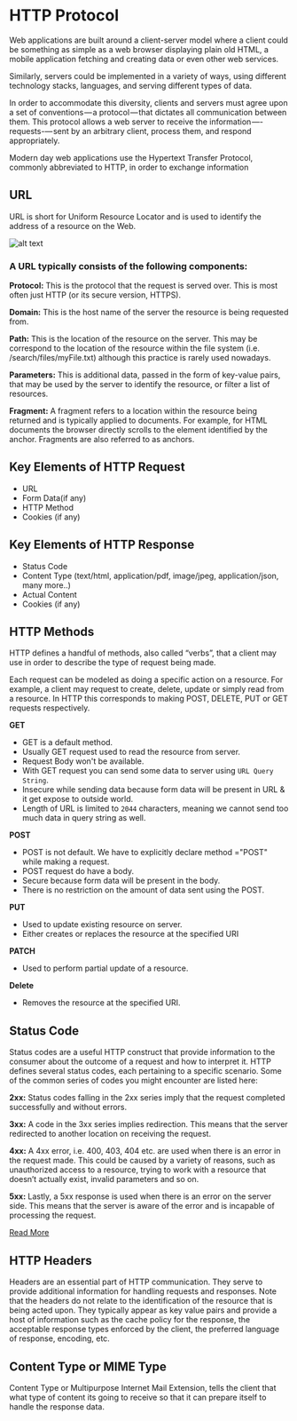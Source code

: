 # HTTP Protocol

Web applications are built around a client-server model where a client could be something as simple as a web browser displaying plain old HTML, a mobile application fetching and creating data or even other web services.


Similarly, servers could be implemented in a variety of ways, using different technology stacks, languages, and serving different types of data.

In order to accommodate this diversity, clients and servers must agree upon a set of conventions — a protocol — that dictates all communication between them. This protocol allows a web server to receive the information —-requests-— sent by an arbitrary client, process them, and respond appropriately.

Modern day web applications use the Hypertext Transfer Protocol, commonly abbreviated to HTTP, in order to exchange information

## URL

URL is short for Uniform Resource Locator and is used to identify the address of a resource on the Web.

![alt text](https://cdn.jsdelivr.net/gh/findashu/thruskills-mean@master/node/core/http-module/http-protocol/images/url.png "url image")

### A URL typically consists of the following components: 

**Protocol:** This is the protocol that the request is served over. This is most often just HTTP (or its secure version, HTTPS).

**Domain:** This is the host name of the server the resource is being requested from.

**Path:** This is the location of the resource on the server. This may be correspond to the location of the resource within the file system (i.e. /search/files/myFile.txt) although this practice is rarely used nowadays.

**Parameters:** This is additional data, passed in the form of key-value pairs, that may be used by the server to identify the resource, or filter a list of resources.

**Fragment:**  A fragment refers to a location within the resource being returned and is typically applied to documents. For example, for HTML documents the browser directly scrolls to the element identified by the anchor. Fragments are also referred to as anchors.

## Key Elements of HTTP Request 

* URL
* Form Data(if any)
* HTTP Method
* Cookies (if any)

## Key Elements of HTTP Response

* Status Code
* Content Type (text/html, application/pdf, image/jpeg, application/json, many more..)
* Actual Content
* Cookies (if any)


## HTTP Methods

HTTP defines a handful of methods, also called “verbs”, that a client may use in order to describe the type of request being made.

Each request can be modeled as doing a specific action on a resource. For example, a client may request to create, delete, update or simply read from a resource. In HTTP this corresponds to making POST, DELETE, PUT or GET requests respectively.

**GET**

* GET is a default method.
* Usually GET request used to read the resource from server.
* Request Body won't be available.
* With GET request you can send some data to server using `URL Query String`.
* Insecure while sending data because form data will be present in URL & it get expose to outside world.
* Length of URL is limited to `2044` characters, meaning we cannot send too much data in query string as well.

**POST**

* POST is not default. We have to explicitly declare method ="POST" while making a request.
* POST request do have a body.
* Secure because form data will be present in the body.
* There is no restriction on the amount of data sent using the POST.

**PUT**

* Used to update existing resource on server.
* Either creates or replaces the resource at the specified URI


**PATCH**

* Used to perform partial update of a resource.

**Delete**

* Removes the resource at the specified URI.


## Status Code

Status codes are a useful HTTP construct that provide information to the consumer about the outcome of a request and how to interpret it.
HTTP defines several status codes, each pertaining to a specific scenario. Some of the common series of codes you might encounter are listed here:

**2xx:** Status codes falling in the 2xx series imply that the request completed successfully and without errors.

**3xx:** A code in the 3xx series implies redirection. This means that the server redirected to another location on receiving the request.

**4xx:** A 4xx error, i.e. 400, 403, 404 etc. are used when there is an error in the request made. This could be caused by a variety of reasons, such as unauthorized access to a resource, trying to work with a resource that doesn’t actually exist, invalid parameters and so on.

**5xx:** Lastly, a 5xx response is used when there is an error on the server side. This means that the server is aware of the error and is incapable of processing the request.

<a href="https://httpstatuses.com" target="_blank">Read More</a>



## HTTP Headers

Headers are an essential part of HTTP communication. They serve to provide additional information for handling requests and responses. Note that the headers do not relate to the identification of the resource that is being acted upon. 
They typically appear as key value pairs and provide a host of information such as the cache policy for the response, the acceptable response types enforced by the client, the preferred language of response, encoding, etc.

## Content Type or MIME Type

Content Type or Multipurpose Internet Mail Extension, tells the client that what type of content its going to receive so that it can prepare itself to handle the response data.
 